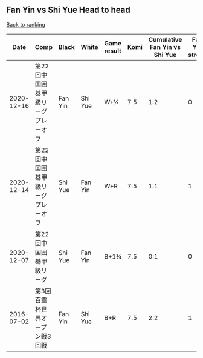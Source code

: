 ## Fan Yin vs Shi Yue Head to head

[Back to ranking](../../index.md)




| **Date** | **Comp** | **Black** | **White** | **Game result** | **Komi** | **Cumulative Fan Yin vs Shi Yue** | **Fan Yin streak** | **Shi Yue streak** | 
| --- | --- | --- | --- | --- | --- | --- | --- | --- |
| 2020-12-16 | 第22回中国囲碁甲級リーグプレーオフ | Fan Yin | Shi Yue | W+¼ | 7.5 | 1:2 | 0 | 1 | 
| 2020-12-14 | 第22回中国囲碁甲級リーグプレーオフ | Shi Yue | Fan Yin | W+R | 7.5 | 1:1 | 1 | 0 | 
| 2020-12-07 | 第22回中国囲碁甲級リーグ | Shi Yue | Fan Yin | B+1¾ | 7.5 | 0:1 | 0 | 1 | 
| 2016-07-02 | 第3回百霊杯世界オープン戦3回戦 | Fan Yin | Shi Yue | B+R | 7.5 | 2:2 | 1 | 0 |




